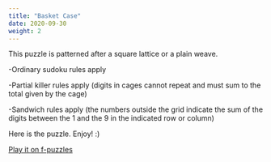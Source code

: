 ```yaml
---
title: "Basket Case"
date: 2020-09-30
weight: 2
---
```


<p>This puzzle is patterned after a square lattice or a plain weave.</p>
<p>
-Ordinary sudoku rules apply
</p><p>-Partial killer rules apply (digits in cages cannot repeat and must sum to the total given by the cage)
</p><p>-Sandwich rules apply (the numbers outside the grid indicate the sum of the digits between the 1 and the 9 in the indicated row or column)
</p>
<p>Here is the puzzle. Enjoy! :)

</p>
<p>
<a href="https://f-puzzles.com/?id=y3y7pemw">Play it on f-puzzles</a>
</p>